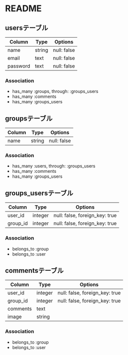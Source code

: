 # README

## usersテーブル

|Column|Type|Options|
|------|----|-------|
|name|string|null: false|
|email|text|null: false|
|password|text|null: false|

### Association
- has_many :groups, through: :groups_users
- has_many :comments
- has_many :groups_users

## groupsテーブル

|Column|Type|Options|
|------|----|-------|
|name|string|null: false|

### Association
- has_many :users, through: :groups_users
- has_many :comments
- has_many :groups_users

## groups_usersテーブル

|Column|Type|Options|
|------|----|-------|
|user_id|integer|null: false, foreign_key: true|
|group_id|integer|null: false, foreign_key: true|

### Association
- belongs_to :group
- belongs_to :user

## commentsテーブル

|Column|Type|Options|
|------|----|-------|
|user_id|integer|null: false, foreign_key: true|
|group_id|integer|null: false, foreign_key: true|
|comments|text||
|image|string||

### Association
- belongs_to :group
- belongs_to :user




